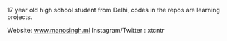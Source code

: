 17 year old high school student from Delhi, codes in the repos are learning projects.

Website: www.manosingh.ml
Instagram/Twitter : xtcntr

